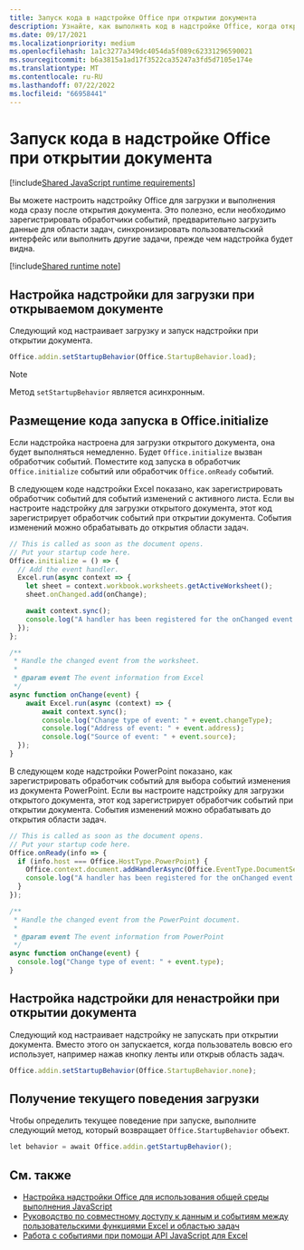 ```yaml
---
title: Запуск кода в надстройке Office при открытии документа
description: Узнайте, как выполнять код в надстройке Office, когда открывается документ.
ms.date: 09/17/2021
ms.localizationpriority: medium
ms.openlocfilehash: 1a1c3277a349dc4054da5f089c62331296590021
ms.sourcegitcommit: b6a3815a1ad17f3522ca35247a3fd5d7105e174e
ms.translationtype: MT
ms.contentlocale: ru-RU
ms.lasthandoff: 07/22/2022
ms.locfileid: "66958441"
---
```

# <a name="run-code-in-your-office-add-in-when-the-document-opens"></a>Запуск кода в надстройке Office при открытии документа

[!include[Shared JavaScript runtime requirements](../includes/shared-runtime-requirements-note.md)]

Вы можете настроить надстройку Office для загрузки и выполнения кода сразу после открытия документа. Это полезно, если необходимо зарегистрировать обработчики событий, предварительно загрузить данные для области задач, синхронизировать пользовательский интерфейс или выполнить другие задачи, прежде чем надстройка будет видна.

[!include[Shared runtime note](../includes/note-requires-shared-runtime.md)]

## <a name="configure-your-add-in-to-load-when-the-document-opens"></a>Настройка надстройки для загрузки при открываемом документе

Следующий код настраивает загрузку и запуск надстройки при открытии документа.

```JavaScript
Office.addin.setStartupBehavior(Office.StartupBehavior.load);
```

> [!NOTE]
> Метод `setStartupBehavior` является асинхронным.

## <a name="place-startup-code-in-officeinitialize"></a>Размещение кода запуска в Office.initialize

Если надстройка настроена для загрузки открытого документа, она будет выполняться немедленно. Будет `Office.initialize` вызван обработчик событий. Поместите код запуска в обработчик `Office.initialize` событий или обработчик `Office.onReady` событий.

В следующем коде надстройки Excel показано, как зарегистрировать обработчик событий для событий изменений с активного листа. Если вы настроите надстройку для загрузки открытого документа, этот код зарегистрирует обработчик событий при открытии документа. События изменений можно обрабатывать до открытия области задач.

```JavaScript
// This is called as soon as the document opens.
// Put your startup code here.
Office.initialize = () => {
  // Add the event handler.
  Excel.run(async context => {
    let sheet = context.workbook.worksheets.getActiveWorksheet();
    sheet.onChanged.add(onChange);

    await context.sync();
    console.log("A handler has been registered for the onChanged event.");
  });
};

/**
 * Handle the changed event from the worksheet.
 *
 * @param event The event information from Excel
 */
async function onChange(event) {
    await Excel.run(async (context) => {    
        await context.sync();
        console.log("Change type of event: " + event.changeType);
        console.log("Address of event: " + event.address);
        console.log("Source of event: " + event.source);
  });
}
```

В следующем коде надстройки PowerPoint показано, как зарегистрировать обработчик событий для выбора событий изменения из документа PowerPoint. Если вы настроите надстройку для загрузки открытого документа, этот код зарегистрирует обработчик событий при открытии документа. События изменений можно обрабатывать до открытия области задач.

```JavaScript
// This is called as soon as the document opens.
// Put your startup code here.
Office.onReady(info => {
  if (info.host === Office.HostType.PowerPoint) {
    Office.context.document.addHandlerAsync(Office.EventType.DocumentSelectionChanged, onChange);
    console.log("A handler has been registered for the onChanged event.");
  }
});

/**
 * Handle the changed event from the PowerPoint document.
 *
 * @param event The event information from PowerPoint
 */
async function onChange(event) {
  console.log("Change type of event: " + event.type);
}
```

## <a name="configure-your-add-in-for-no-load-behavior-on-document-open"></a>Настройка надстройки для ненастройки при открытии документа

Следующий код настраивает надстройку не запускать при открытии документа. Вместо этого он запускается, когда пользователь вовсю его использует, например нажав кнопку ленты или открыв область задач.

```JavaScript
Office.addin.setStartupBehavior(Office.StartupBehavior.none);
```

## <a name="get-the-current-load-behavior"></a>Получение текущего поведения загрузки

Чтобы определить текущее поведение при запуске, выполните следующий метод, который возвращает `Office.StartupBehavior` объект.

```JavaScript
let behavior = await Office.addin.getStartupBehavior();
```

## <a name="see-also"></a>См. также

- [Настройка надстройки Office для использования общей среды выполнения JavaScript](configure-your-add-in-to-use-a-shared-runtime.md)
- [Руководство по совместному доступу к данным и событиям между пользовательскими функциями Excel и областью задач](../tutorials/share-data-and-events-between-custom-functions-and-the-task-pane-tutorial.md)
- [Работа с событиями при помощи API JavaScript для Excel](../excel/excel-add-ins-events.md)
